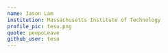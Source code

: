 ```yaml
---
name: Jason Lam
institution: Massachusetts Institute of Technology
profile_pic: tesu.png
quote: peepoLeave
github_user: tesu
---
```

